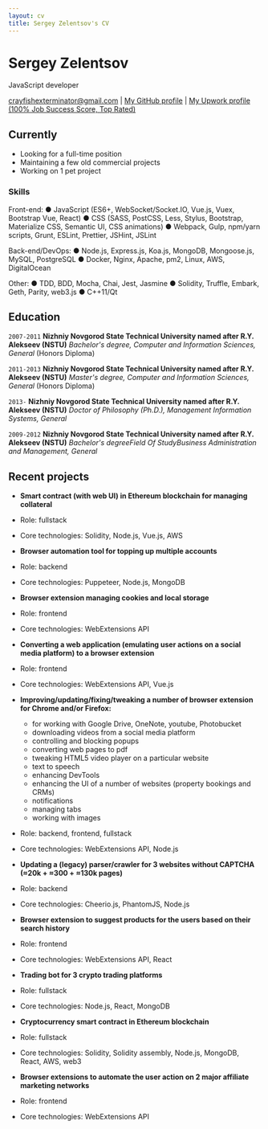 ```yaml
---
layout: cv
title: Sergey Zelentsov's CV
---
```

# Sergey Zelentsov
JavaScript developer

<div id="webaddress">
  <a href="crayfishexterminator@gmail.com">crayfishexterminator@gmail.com</a>
| <a href="https://github.com/traxium">My GitHub profile</a>
| <a href="https://www.upwork.com/fl/extensions">My Upwork profile (100% Job Success Score, Top Rated)</a>
</div>


## Currently

- Looking for a full-time position
- Maintaining a few old commercial projects
- Working on 1 pet project


### Skills

Front-end:
● JavaScript (ES6+, WebSocket/Socket.IO, Vue.js, Vuex, Bootstrap Vue, React)
● CSS (SASS, PostCSS, Less, Stylus, Bootstrap, Materialize CSS, Semantic UI, CSS animations)
● Webpack, Gulp, npm/yarn scripts, Grunt, ESLint, Prettier, JSHint, JSLint

Back-end/DevOps:
● Node.js, Express.js, Koa.js, MongoDB, Mongoose.js, MySQL, PostgreSQL
● Docker, Nginx, Apache, pm2, Linux, AWS, DigitalOcean

Other:
● TDD, BDD, Mocha, Chai, Jest, Jasmine
● Solidity, Truffle, Embark, Geth, Parity, web3.js
● C++11/Qt


## Education

`2007-2011`
__Nizhniy Novgorod State Technical University named after R.Y. Alekseev (NSTU)__
_Bachelor's degree, Computer and Information Sciences, General_ (Honors Diploma)

`2011-2013`
__Nizhniy Novgorod State Technical University named after R.Y. Alekseev (NSTU)__
_Master's degree, Computer and Information Sciences, General_ (Honors Diploma)

`2013-`
__Nizhniy Novgorod State Technical University named after R.Y. Alekseev (NSTU)__
_Doctor of Philosophy (Ph.D.), Management Information Systems, General_

`2009-2012`
__Nizhniy Novgorod State Technical University named after R.Y. Alekseev (NSTU)__
_Bachelor's degreeField Of StudyBusiness Administration and Management, General_


## Recent projects

- **Smart contract (with web UI) in Ethereum blockchain for managing collateral**
- Role: fullstack
- Core technologies: Solidity, Node.js, Vue.js, AWS

- **Browser automation tool for topping up multiple accounts**
- Role: backend
- Core technologies: Puppeteer, Node.js, MongoDB

- **Browser extension managing cookies and local storage**
- Role: frontend
- Core technologies: WebExtensions API

- **Converting a web application (emulating user actions on a social media platform) to a browser extension**
- Role: frontend
- Core technologies: WebExtensions API, Vue.js

- **Improving/updating/fixing/tweaking a number of browser extension for Chrome and/or Firefox:**
  - for working with Google Drive, OneNote, youtube, Photobucket
  - downloading videos from a social media platform
  - controlling and blocking popups
  - converting web pages to pdf
  - tweaking HTML5 video player on a particular website
  - text to speech
  - enhancing DevTools
  - enhancing the UI of a number of websites (property bookings and CRMs)
  - notifications
  - managing tabs
  - working with images
- Role: backend, frontend, fullstack
- Core technologies: WebExtensions API, Node.js

- **Updating a (legacy) parser/crawler for 3 websites without CAPTCHA (≈20k + ≈300 + ≈130k pages)**
- Role: backend
- Core technologies: Cheerio.js, PhantomJS, Node.js

- **Browser extension to suggest products for the users based on their search history**
- Role: frontend
- Core technologies: WebExtensions API, React

- **Trading bot for 3 crypto trading platforms**
- Role: fullstack
- Core technologies: Node.js, React, MongoDB

- **Cryptocurrency smart contract in Ethereum blockchain**
- Role: fullstack
- Core technologies: Solidity, Solidity assembly, Node.js, MongoDB, React, AWS, web3

- **Browser extensions to automate the user action on 2 major affiliate marketing networks**
- Role: frontend
- Core technologies: WebExtensions API



<!-- ### Footer

Last updated: April 2020 -->
